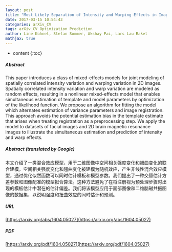```yaml
---
layout: post
title: "Most Likely Separation of Intensity and Warping Effects in Image Registration"
date: 2017-03-15 10:54:43
categories: arXiv_CV
tags: arXiv_CV Optimization Prediction
author: Line Kühnel, Stefan Sommer, Akshay Pai, Lars Lau Raket
mathjax: true
---
```


* content
{:toc}

##### Abstract
This paper introduces a class of mixed-effects models for joint modeling of spatially correlated intensity variation and warping variation in 2D images. Spatially correlated intensity variation and warp variation are modeled as random effects, resulting in a nonlinear mixed-effects model that enables simultaneous estimation of template and model parameters by optimization of the likelihood function. We propose an algorithm for fitting the model which alternates estimation of variance parameters and image registration. This approach avoids the potential estimation bias in the template estimate that arises when treating registration as a preprocessing step. We apply the model to datasets of facial images and 2D brain magnetic resonance images to illustrate the simultaneous estimation and prediction of intensity and warp effects.

##### Abstract (translated by Google)
本文介绍了一类混合效应模型，用于二维图像中空间相关强度变化和翘曲变化的联合建模。空间相关强度变化和翘曲变化被建模为随机效应，产生非线性混合效应模型，通过优化似然函数可以同时估计模板和模型参数。我们提出了一种交替估计方差参数和图像配准的模型拟合算法。这种方法避免了在将注册视为预处理步骤时出现的模板估计中潜在的估计偏差。我们将该模型应用于面部图像和二维脑磁共振图像的数据集，以说明强度和扭曲效应的同时估计和预测。

##### URL
[https://arxiv.org/abs/1604.05027](https://arxiv.org/abs/1604.05027)

##### PDF
[https://arxiv.org/pdf/1604.05027](https://arxiv.org/pdf/1604.05027)

